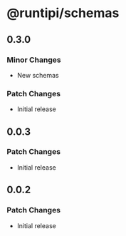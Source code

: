 # @runtipi/schemas

## 0.3.0

### Minor Changes

- New schemas

### Patch Changes

- Initial release

## 0.0.3

### Patch Changes

- Initial release

## 0.0.2

### Patch Changes

- Initial release
